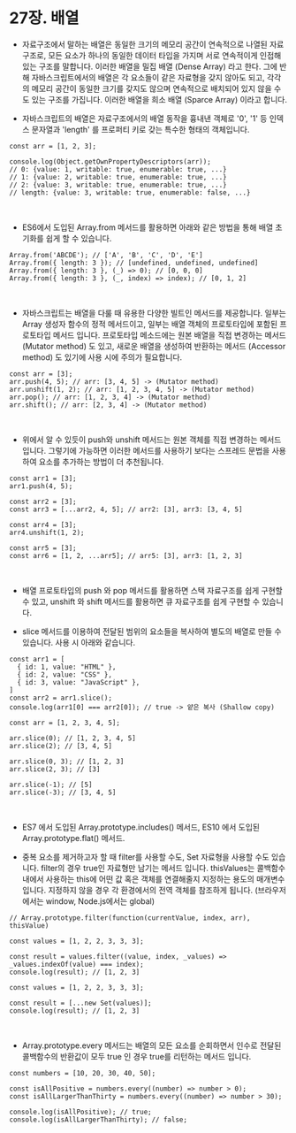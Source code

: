 # 27장. 배열

- 자료구조에서 말하는 배열은 동일한 크기의 메모리 공간이 연속적으로 나열된 자료구조로, 모든 요소가 하나의 동일한 데이터 타입을 가지며 서로 연속적이게 인접해있는 구조를 말합니다. 이러한 배열을 밀집 배열 (Dense Array) 라고 한다. 그에 반해 자바스크립트에서의 배열은 각 요소들이 같은 자료형을 갖지 않아도 되고, 각각의 메모리 공간이 동일한 크기를 갖지도 않으며 연속적으로 배치되어 있지 않을 수도 있는 구조를 가집니다. 이러한 배열을 희소 배열 (Sparce Array) 이라고 합니다.

- 자바스크립트의 배열은 자료구조에서의 배열 동작을 흉내낸 객체로 '0', '1' 등 인덱스 문자열과 'length' 를 프로퍼티 키로 갖는 특수한 형태의 객체입니다.

```
const arr = [1, 2, 3];

console.log(Object.getOwnPropertyDescriptors(arr));
// 0: {value: 1, writable: true, enumerable: true, ...}
// 1: {value: 2, writable: true, enumerable: true, ...}
// 2: {value: 3, writable: true, enumerable: true, ...}
// length: {value: 3, writable: true, enumerable: false, ...}
```

<br />

- ES6에서 도입된 Array.from 메서드를 활용하면 아래와 같은 방법을 통해 배열 초기화를 쉽게 할 수 있습니다.

```
Array.from('ABCDE'); // ['A', 'B', 'C', 'D', 'E']
Array.from({ length: 3 }); // [undefined, undefined, undefined]
Array.from({ length: 3 }, (_) => 0); // [0, 0, 0]
Array.from({ length: 3 }, (_, index) => index); // [0, 1, 2]
```

<br />

- 자바스크립트는 배열을 다룰 때 유용한 다양한 빌트인 메서드를 제공합니다. 일부는 Array 생성자 함수의 정적 메서드이고, 일부는 배열 객체의 프로토타입에 포함된 프로토타입 메서드 입니다. 프로토타입 메소드에는 원본 배열을 직접 변경하는 메서드 (Mutator method) 도 있고, 새로운 배열을 생성하여 반환하는 메서드 (Accessor method) 도 있기에 사용 시에 주의가 필요합니다.

```
const arr = [3];
arr.push(4, 5); // arr: [3, 4, 5] -> (Mutator method)
arr.unshift(1, 2); // arr: [1, 2, 3, 4, 5] -> (Mutator method)
arr.pop(); // arr: [1, 2, 3, 4] -> (Mutator method)
arr.shift(); // arr: [2, 3, 4] -> (Mutator method)
```

<br />

- 위에서 알 수 있듯이 push와 unshift 메서드는 원본 객체를 직접 변경하는 메서드입니다. 그렇기에 가능하면 이러한 메서드를 사용하기 보다는 스프레드 문법을 사용하여 요소를 추가하는 방법이 더 추천됩니다.

```
const arr1 = [3];
arr1.push(4, 5);

const arr2 = [3];
const arr3 = [...arr2, 4, 5]; // arr2: [3], arr3: [3, 4, 5]

const arr4 = [3];
arr4.unshift(1, 2);

const arr5 = [3];
const arr6 = [1, 2, ...arr5]; // arr5: [3], arr3: [1, 2, 3]
```

<br />

- 배열 프로토타입의 push 와 pop 메서드를 활용하면 스택 자료구조를 쉽게 구현할 수 있고, unshift 와 shift 메서드를 활용하면 큐 자료구조를 쉽게 구현할 수 있습니다.

- slice 메서드를 이용하여 전달된 범위의 요소들을 복사하여 별도의 배열로 만들 수 있습니다. 사용 시 아래와 같습니다.

```
const arr1 = [
  { id: 1, value: "HTML" },
  { id: 2, value: "CSS" },
  { id: 3, value: "JavaScript" },
]
const arr2 = arr1.slice();
console.log(arr1[0] === arr2[0]); // true -> 얕은 복사 (Shallow copy)
```

```
const arr = [1, 2, 3, 4, 5];

arr.slice(0); // [1, 2, 3, 4, 5]
arr.slice(2); // [3, 4, 5]

arr.slice(0, 3); // [1, 2, 3]
arr.slice(2, 3); // [3]

arr.slice(-1); // [5]
arr.slice(-3); // [3, 4, 5]
```

<br />

- ES7 에서 도입된 Array.prototype.includes() 메서드, ES10 에서 도입된 Array.prototype.flat() 메서드.

- 중복 요소를 제거하고자 할 때 filter를 사용할 수도, Set 자료형을 사용할 수도 있습니다. filter의 경우 true인 자료형만 남기는 메서드 입니다. thisValues는 콜백함수 내에서 사용하는 this에 어떤 값 혹은 객체를 연결해줄지 지정하는 용도의 매개변수 입니다. 지정하지 않을 경우 각 환경에서의 전역 객체를 참조하게 됩니다. (브라우저에서는 window, Node.js에서는 global)

```
// Array.prototype.filter(function(currentValue, index, arr), thisValue)

const values = [1, 2, 2, 3, 3, 3];

const result = values.filter((value, index, _values) => _values.indexOf(value) === index);
console.log(result); // [1, 2, 3]
```

```
const values = [1, 2, 2, 3, 3, 3];

const result = [...new Set(values)];
console.log(result); // [1, 2, 3]
```

<br />

- Array.prototype.every 메서드는 배열의 모든 요소를 순회하면서 인수로 전달된 콜백함수의 반환값이 모두 true 인 경우 true를 리턴하는 메서드 입니다.

```
const numbers = [10, 20, 30, 40, 50];

const isAllPositive = numbers.every((number) => number > 0);
const isAllLargerThanThirty = numbers.every((number) => number > 30);

console.log(isAllPositive); // true;
console.log(isAllLargerThanThirty); // false;
```

<br />
